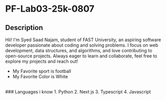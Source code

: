 # PF-Lab03-25k-0807
## Description
Hii! I'm Syed Saad Najam, student of FAST University, an aspiring software developer passionate about coding and solving problems. I focus on web development, data structures, and algorithms, and love contributing to open-source projects. Always eager to learn and collaborate, feel free to explore my projects and reach out!
<br/>
- My Favorite sport is football
- My Favorite Color is White
<br/>
### Languages i know
1. Python
2. Next js
3. Typescript
4. Javascript
